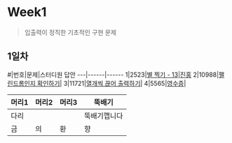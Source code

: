 # Week1
> 입출력이 정직한 기초적인 구현 문제
## 1일차

#|번호|문제|스터디원 답안
---|------|------
1|2523|[별 찍기 - 13](https://www.acmicpc.net/problem/2523)|[진홍](Week1/bj2523_kjh.java)
2|10988|[팰린드롬인지 확인하기](https://www.acmicpc.net/problem/10988)|
3|11721|[열개씩 끊어 출력하기](https://www.acmicpc.net/problem/11721)|
4|5565|[영수증](https://www.acmicpc.net/problem/5565)|

머리1 | 머리2 | 머리3 | 뚝배기
---- | ---- | ---- | ----
다리 | | | 뚝배기깹니다
금 | 의 | 환 | 향
